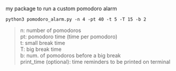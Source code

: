 my package to run a custom pomodoro alarm

```
python3 pomodoro_alarm.py -n 4 -pt 40 -t 5 -T 15 -b 2
```


> n: number of pomodoros  
> pt: pomodoro time (time per pomodoro)  
> t: small break time  
> T: big break time  
> b: num. of pomodoros before a big break  
> print_time (optional): time reminders to be printed on terminal  

